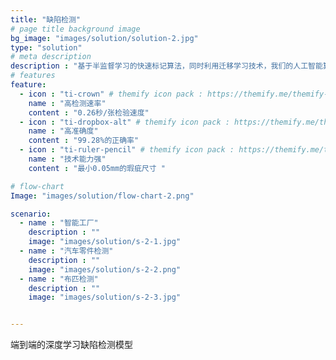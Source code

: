 ```yaml
---
title: "缺陷检测"
# page title background image
bg_image: "images/solution/solution-2.jpg"
type: "solution"
# meta description
description : "基于半监督学习的快速标记算法，同时利用迁移学习技术，我们的人工智能算法重新定义了缺陷检测。并解决了传统视觉无法处理的完全无规律的复杂图像问题。通过动态学习+自主学习，随着数据量量增加，缺陷检测的精度不断提高。"
# features
feature:
  - icon : "ti-crown" # themify icon pack : https://themify.me/themify-icons
    name : "高检测速率"
    content : "0.26秒/张检验速度"
  - icon : "ti-dropbox-alt" # themify icon pack : https://themify.me/themify-icons
    name : "高准确度"
    content : "99.28%的正确率"
  - icon : "ti-ruler-pencil" # themify icon pack : https://themify.me/themify-icons
    name : "技术能力强"
    content : "最小0.05mm的瑕疵尺寸 "

# flow-chart
Image: "images/solution/flow-chart-2.png"

scenario:
  - name : "智能工厂"
    description : ""
    image: "images/solution/s-2-1.jpg"
  - name : "汽车零件检测"
    description : ""
    image: "images/solution/s-2-2.png"
  - name : "布匹检测"
    description : ""
    image: "images/solution/s-2-3.jpg"


---
```

端到端的深度学习缺陷检测模型
